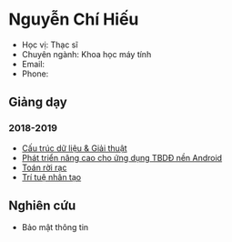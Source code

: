 # Nguyễn Chí Hiếu

- Học vị: Thạc sĩ
- Chuyên ngành: Khoa học máy tính
- Email:
- Phone: 

## Giảng dạy

### 2018-2019

- [Cấu trúc dữ liệu & Giải thuật](https://hieuchnguyen.github.io/teaching/data-structures-algorithms)
- [Phát triển nâng cao cho ứng dụng TBDĐ nền Android](https://hieuchnguyen.github.io/teaching/android-advanced)
- [Toán rời rạc](https://github.com/hieuchnguyen/discrete-mathematics)
- [Trí tuệ nhân tạo](https://hieuchnguyen.github.io/teaching/artificial-intelligence)

## Nghiên cứu

- Bảo mật thông tin
